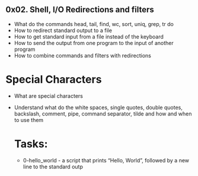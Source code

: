 ## 0x02. Shell, I/O Redirections and filters
+ What do the commands head, tail, find, wc, sort, uniq, grep, tr do
+ How to redirect standard output to a file
+ How to get standard input from a file instead of the keyboard
+ How to send the output from one program to the input of another program
+ How to combine commands and filters with redirections
# Special Characters
+ What are special characters
+ Understand what do the white spaces, single quotes, double quotes, backslash, comment, pipe, command separator, tilde and how and when to use them


  # Tasks:

    + 0-hello_world -  a script that prints “Hello, World”, followed by a new line to the standard outp
    
